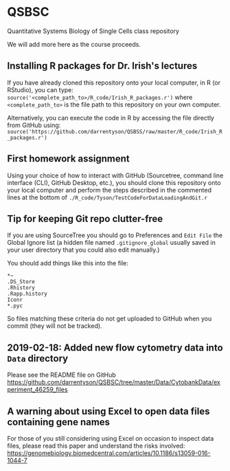 # QSBSC
Quantitative Systems Biology of Single Cells class repository

We will add more here as the course proceeds.

## Installing R packages for Dr. Irish's lectures
If you have already cloned this repository onto your local computer, in R (or RStudio), you can type:
`source('<complete_path_to>/R_code/Irish_R_packages.r')` where `<complete_path_to>` is the file path to this repository on your own computer.

Alternatively, you can execute the code in R by accessing the file directly from GitHub using:
`source('https://github.com/darrentyson/QSBSS/raw/master/R_code/Irish_R_packages.r')`

## First homework assignment
Using your choice of how to interact with GitHub (Sourcetree, command line interface (CLI),
GitHub Desktop, etc.), you should clone this repository onto your local computer and perform 
the steps described in the commented lines at the bottom of 
`./R_code/Tyson/TestCodeForDataLoadingAndGit.r`

## Tip for keeping Git repo clutter-free
If you are using SourceTree you should go to Preferences and `Edit File` the Global Ignore list (a hidden file named `.gitignore_global` usually saved in your user directory that you could also edit manually.)

You should add things like this into the file:
```
*~
.DS_Store
.Rhistory
.Rapp.history
Iconr
*.pyc
```
So files matching these criteria do not get uploaded to GitHub when you commit (they will not be tracked).

## 2019-02-18: Added new flow cytometry data into `Data` directory
Please see the README file on GitHub https://github.com/darrentyson/QSBSC/tree/master/Data/CytobankData/experiment_46259_files

## A warning about using Excel to open data files containing gene names
For those of you still considering using Excel on occasion to inspect data files, please read this paper and understand the risks involved:
https://genomebiology.biomedcentral.com/articles/10.1186/s13059-016-1044-7

